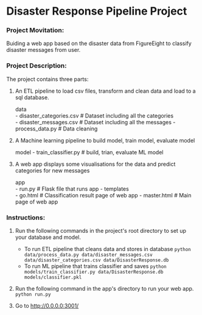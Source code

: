 # Disaster Response Pipeline Project
### Project Movitation:
Buiding a web app based on the disaster data from FigureEight to classify disaster messages from user. 
### Project Description:
The project contains three parts:
1. An ETL pipeline to load csv files, transform and clean data and load to a sql database.
   
     data                   
        - disaster_categories.csv          # Dataset including all the categories  
        - disaster_messages.csv            # Dataset including all the messages
        - process_data.py                  # Data cleaning
       
       
2. A Machine learning pipeline to build model, train model, evaluate model   
    
      model
       - train_classifier.py              #  build, trian, evaluate ML model       
   
3. A web app displays some visualisations for the data and predict categories for new messages    
            
      app     
        - run.py                           # Flask file that runs app
        - templates   
            - go.html                      # Classification result page of web app
            - master.html                  # Main page of web app  
            
           
### Instructions:
1. Run the following commands in the project's root directory to set up your database and model.

    - To run ETL pipeline that cleans data and stores in database
        `python data/process_data.py data/disaster_messages.csv data/disaster_categories.csv data/DisasterResponse.db`
    - To run ML pipeline that trains classifier and saves
        `python models/train_classifier.py data/DisasterResponse.db models/classifier.pkl`

2. Run the following command in the app's directory to run your web app.
    `python run.py`

3. Go to http://0.0.0.0:3001/

